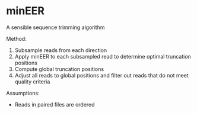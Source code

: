 # minEER
A sensible sequence trimming algorithm

Method:
1) Subsample reads from each direction
2) Apply minEER to each subsampled read to determine optimal truncation positions
3) Compute global truncation positions
4) Adjust all reads to global positions and filter out reads that do not meet quality criteria

Assumptions:
* Reads in paired files are ordered